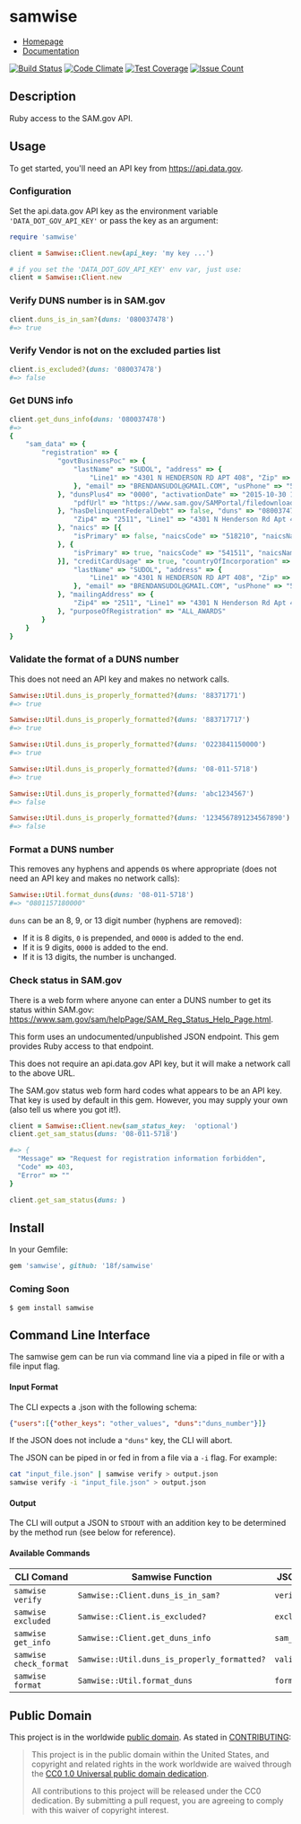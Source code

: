 # samwise

* [Homepage](https://rubygems.org/gems/samwise)
* [Documentation](http://rubydoc.info/gems/samwise/frames)

[![Build Status](https://travis-ci.org/18F/samwise.svg)](https://travis-ci.org/18F/samwise)
[![Code Climate](https://codeclimate.com/github/18F/samwise/badges/gpa.svg)](https://codeclimate.com/github/18F/samwise)
[![Test Coverage](https://codeclimate.com/github/18F/samwise/badges/coverage.svg)](https://codeclimate.com/github/18F/samwise/coverage)
[![Issue Count](https://codeclimate.com/github/18F/samwise/badges/issue_count.svg)](https://codeclimate.com/github/18F/samwise)

## Description

Ruby access to the SAM.gov API.

## Usage

To get started, you'll need an API key from https://api.data.gov.

### Configuration

Set the api.data.gov API key as the environment variable `'DATA_DOT_GOV_API_KEY'` or pass the key as an argument:

```ruby
require 'samwise'

client = Samwise::Client.new(api_key: 'my key ...')

# if you set the 'DATA_DOT_GOV_API_KEY' env var, just use:
client = Samwise::Client.new
```

### Verify DUNS number is in SAM.gov

```ruby
client.duns_is_in_sam?(duns: '080037478')
#=> true
```

### Verify Vendor is not on the excluded parties list

```ruby
client.is_excluded?(duns: '080037478')
#=> false
```

### Get DUNS info

```ruby
client.get_duns_info(duns: '080037478')
#=>
{
    "sam_data" => {
        "registration" => {
            "govtBusinessPoc" => {
                "lastName" => "SUDOL", "address" => {
                    "Line1" => "4301 N HENDERSON RD APT 408", "Zip" => "22203", "Country" => "USA", "City" => "Arlington", "stateorProvince" => "VA"
                }, "email" => "BRENDANSUDOL@GMAIL.COM", "usPhone" => "5404218332", "firstName" => "BRENDAN"
            }, "dunsPlus4" => "0000", "activationDate" => "2015-10-30 11:42:30.0", "fiscalYearEndCloseDate" => "12/31", "businessTypes" => ["VW", "2X", "27"], "registrationDate" => "2015-10-28 00:00:00.0", "certificationsURL" => {
                "pdfUrl" => "https://www.sam.gov/SAMPortal/filedownload?reportType=1&orgId=%2BFCe4Gq91w3LPzmIapO9KekwldCbu7D2ee%2FlxnUkqFvrQwe3OD%2FJSpI%2FuXW0rrpz&pitId=clfEJcL40D6baXhmKE8hVFZPHUDQegjQvNgn4YGfaL%2Fzh6O%2B%2FUJYaSJJ0dKFPFhm&requestId=Xzq5jdsGDkiXPF4"
            }, "hasDelinquentFederalDebt" => false, "duns" => "080037478", "cage" => "7H1Y7", "hasKnownExclusion" => false, "publicDisplay" => true, "expirationDate" => "2016-10-27 10:53:02.0", "status" => "ACTIVE", "corporateStructureCode" => "2J", "stateOfIncorporation" => "VA", "corporateStructureName" => "Sole Proprietorship", "legalBusinessName" => "Sudol, Brendan", "congressionalDistrict" => "VA 08", "businessStartDate" => "2015-10-28", "statusMessage" => "Active", "lastUpdateDate" => "2015-11-02 17:36:23.0", "submissionDate" => "2015-10-28 10:53:02.0", "samAddress" => {
                "Zip4" => "2511", "Line1" => "4301 N Henderson Rd Apt 408", "Zip" => "22203", "Country" => "USA", "City" => "Arlington", "stateorProvince" => "VA"
            }, "naics" => [{
                "isPrimary" => false, "naicsCode" => "518210", "naicsName" => "DATA PROCESSING, HOSTING, AND RELATED SERVICES"
            }, {
                "isPrimary" => true, "naicsCode" => "541511", "naicsName" => "CUSTOM COMPUTER PROGRAMMING SERVICES"
            }], "creditCardUsage" => true, "countryOfIncorporation" => "USA", "electronicBusinessPoc" => {
                "lastName" => "SUDOL", "address" => {
                    "Line1" => "4301 N HENDERSON RD APT 408", "Zip" => "22203", "Country" => "USA", "City" => "Arlington", "stateorProvince" => "VA"
                }, "email" => "BRENDANSUDOL@GMAIL.COM", "usPhone" => "5404218332", "firstName" => "BRENDAN"
            }, "mailingAddress" => {
                "Zip4" => "2511", "Line1" => "4301 N Henderson Rd Apt 408", "Zip" => "22203", "Country" => "USA", "City" => "Arlington", "stateorProvince" => "VA"
            }, "purposeOfRegistration" => "ALL_AWARDS"
        }
    }
}
```

### Validate the format of a DUNS number

This does not need an API key and makes no network calls.

```ruby
Samwise::Util.duns_is_properly_formatted?(duns: '88371771')
#=> true

Samwise::Util.duns_is_properly_formatted?(duns: '883717717')
#=> true

Samwise::Util.duns_is_properly_formatted?(duns: '0223841150000')
#=> true

Samwise::Util.duns_is_properly_formatted?(duns: '08-011-5718')
#=> true

Samwise::Util.duns_is_properly_formatted?(duns: 'abc1234567')
#=> false

Samwise::Util.duns_is_properly_formatted?(duns: '1234567891234567890')
#=> false
```

### Format a DUNS number

This removes any hyphens and appends `0`s where appropriate (does not need an API key and makes no network calls):

```ruby
Samwise::Util.format_duns(duns: '08-011-5718')
#=> "0801157180000"
```

`duns` can be an 8, 9, or 13 digit number (hyphens are removed):

- If it is 8 digits, `0` is prepended, and `0000` is added to the end.
- If it is 9 digits, `0000` is added to the end.
- If it is 13 digits, the number is unchanged.

### Check status in SAM.gov

There is a web form where anyone can enter a DUNS number to get its status within SAM.gov: https://www.sam.gov/sam/helpPage/SAM_Reg_Status_Help_Page.html.

This form uses an undocumented/unpublished JSON endpoint. This gem provides Ruby access to that endpoint.

This does not require an api.data.gov API key, but it will make a network call to the above URL.

The SAM.gov status web form hard codes what appears to be an API key. That key is used by default in this gem. However, you may supply your own (also tell us where you got it!).

```ruby
client = Samwise::Client.new(sam_status_key:  'optional')
client.get_sam_status(duns: '08-011-5718')

#=> {
  "Message" => "Request for registration information forbidden",
  "Code" => 403,
  "Error" => ""
}

client.get_sam_status(duns: )
```

## Install

In your Gemfile:

```ruby
gem 'samwise', github: '18f/samwise'
```

### Coming Soon

```
$ gem install samwise
```

## Command Line Interface
The samwise gem can be run via command line via a piped in file or with a file input flag.

#### Input Format
The CLI expects a .json with the following schema:

```json
{"users":[{"other_keys": "other_values", "duns":"duns_number"}]}
```

If the JSON does not include a `"duns"` key, the CLI will abort.

The JSON can be piped in or fed in from a file via a `-i` flag. For example:
```bash
cat "input_file.json" | samwise verify > output.json
samwise verify -i "input_file.json" > output.json
```

#### Output
The CLI will output a JSON to `STDOUT` with an addition key to be determined by the method run (see below for reference).

#### Available Commands
| CLI Comand         | Samwise Function                  | JSON OutKey |
|--------------------|-----------------------------------|-------------|
| `samwise verify`   | `Samwise::Client.duns_is_in_sam?` | `verified`  |
| `samwise excluded` | `Samwise::Client.is_excluded?`    | `excluded`  |
| `samwise get_info` | `Samwise::Client.get_duns_info`   | `sam_data`  |
| `samwise check_format` | `Samwise::Util.duns_is_properly_formatted?`   | `valid_format`  |
| `samwise format` | `Samwise::Util.format_duns`   | `formatted_duns`  |

## Public Domain

This project is in the worldwide [public domain](LICENSE.md). As stated in [CONTRIBUTING](CONTRIBUTING.md):

> This project is in the public domain within the United States, and copyright and related rights in the work worldwide are waived through the [CC0 1.0 Universal public domain dedication](https://creativecommons.org/publicdomain/zero/1.0/).
>
> All contributions to this project will be released under the CC0 dedication. By submitting a pull request, you are agreeing to comply with this waiver of copyright interest.
